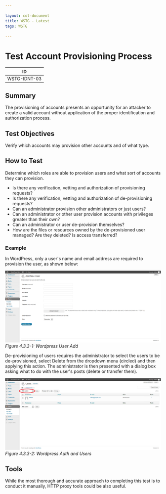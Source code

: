 ```yaml
---

layout: col-document
title: WSTG - Latest
tags: WSTG

---
```

# Test Account Provisioning Process

|ID            |
|--------------|
|WSTG-IDNT-03|

## Summary

The provisioning of accounts presents an opportunity for an attacker to create a valid account without application of the proper identification and authorization process.

## Test Objectives

Verify which accounts may provision other accounts and of what type.

## How to Test

Determine which roles are able to provision users and what sort of accounts they can provision.

- Is there any verification, vetting and authorization of provisioning requests?
- Is there any verification, vetting and authorization of de-provisioning requests?
- Can an administrator provision other administrators or just users?
- Can an administrator or other user provision accounts with privileges greater than their own?
- Can an administrator or user de-provision themselves?
- How are the files or resources owned by the de-provisioned user managed? Are they deleted? Is access transferred?

### Example

In WordPress, only a user's name and email address are required to provision the user, as shown below:

![Wordpress User Add](images/Wordpress_useradd.png)\
*Figure 4.3.3-1: Wordpress User Add*

De-provisioning of users requires the administrator to select the users to be de-provisioned, select Delete from the dropdown menu (circled) and then applying this action. The administrator is then presented with a dialog box asking what to do with the user's posts (delete or transfer them).

![Wordpress Auth and Users](images/Wordpress_authandusers.png)\
*Figure 4.3.3-2: Wordpress Auth and Users*

## Tools

While the most thorough and accurate approach to completing this test is to conduct it manually, HTTP proxy tools could be also useful.
